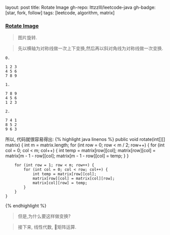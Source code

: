 layout: post
title: Rotate Image
gh-repo: lttzzlll/leetcode-java
gh-badge: [star, fork, follow]
tags: [leetcode, algorithm, matrix]

### [Rotate Image](https://leetcode.com/problems/rotate-image/description/)

> 图片旋转.

> 先以横轴为对称线做一次上下变换,然后再以斜对角线为对称线做一次变换.

```
0.

1 2 3
4 5 6
7 8 9

1.

7 8 9
4 5 6
1 2 3

2.

7 4 1
8 5 2
9 6 3
```

所以, 代码就很容易得出:
{% highlight java linenos %}
    public void rotate(int[][] matrix) {
        int m = matrix.length;
        for (int row = 0; row < m / 2; row++) {
            for (int col = 0; col < m; col++) {
                int temp = matrix[row][col];
                matrix[row][col] = matrix[m - 1 - row][col];
                matrix[m - 1 - row][col] = temp;
            }
        }

        for (int row = 1; row < m; row++) {
            for (int col = 0; col < row; col++) {
                int temp = matrix[row][col];
                matrix[row][col] = matrix[col][row];
                matrix[col][row] = temp;
            }
        }
    }
{% endhighlight %}


> 但是,为什么要这样做变换?

> 接下来, 线性代数, 矩阵运算.